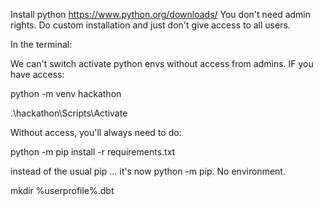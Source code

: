 Install python https://www.python.org/downloads/
You don't need admin rights. Do custom installation and just don't give access to all users.

In the terminal:

We can't switch activate python envs without access from admins.
IF you have access:

python -m venv hackathon

.\hackathon\Scripts\Activate

Without access, you'll always need to do:

python -m pip install -r requirements.txt

instead of the usual pip ... it's now python -m pip. No environment.

mkdir %userprofile%\.dbt
